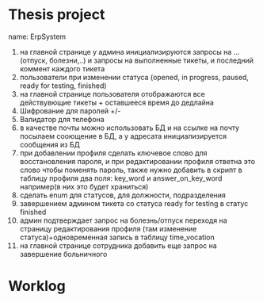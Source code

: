 # Thesis project 
name: ErpSystem 
1. на главной странице у админа инициализируются запросы на ...(отпуск, болезни,..) и запросы на выполненные тикеты, и последний коммент каждого тикета 
2. пользователи при изменении статуса (opened, in progress, paused, ready for testing, finished)
3. на главной странице пользователя отображаются все действувющие тикеты + оставшееся время до дедлайна
5. Шифрование для паролей +/-
7. Валидатор для телефона
12. в качестве почты можно использовать БД и на ссылке на почту посылаем сооющение в БД, а у адресата инициализируется сообщения из БД
14. при добавлении профиля сделать ключевое слово для восстановления пароля, и при редактировании профиля ответна это слово чтобы поменять пароль, также нужно добавить в скрипт в таблицу профиля два поля: key_word и answer_on_key_word например(в них это будет храниться)
19. сделать enum для статусов, для должности, подразделения
20. завершением админом тикета со статуса ready for testing в статус finished
21. админ подтверждает запрос на болезнь/отпуск переходя на страницу редактирования профиля (там изменение статуса)+одновременная запись в таблицу time_vocation
22. на главной странице сотрудника добавить еще запрос на завершение больничного 
# Worklog
